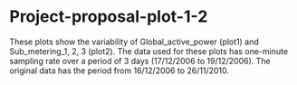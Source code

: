 # Project-proposal-plot-1-2
These plots show the variability of Global_active_power (plot1) and Sub_metering_1, 2, 3 (plot2). 
The data used for these plots has one-minute sampling rate over a period of 3 days (17/12/2006 to 19/12/2006).
The original data has the period from 16/12/2006 to 26/11/2010.
